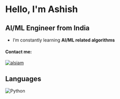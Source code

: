 # Hello, I'm Ashish


## AI/ML Engineer from India
-  I’m constantly learning **AI/ML related algorithms**

#### Contact me: 
 <a href="https://www.linkedin.com/in/ashish-kumar-49b452152" >
  <img src="https://img.shields.io/badge/LinkedIn-0077B5?style=for-the-badge&logo=linkedin&logoColor=white" alt="alsiam"/>
 </a>



## Languages

![Python](https://img.shields.io/badge/Python-3776AB?style=for-the-badge&logo=python&logoColor=white)




